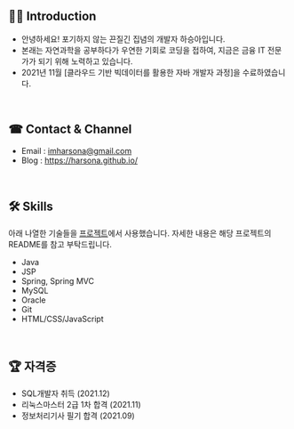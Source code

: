 <!-- ### Hi there 👋
**harsona/harsona** is a ✨ _special_ ✨ repository because its `README.md` (this file) appears on your GitHub profile.

Here are some ideas to get you started:

- 🔭 I’m currently working on ...
- 🌱 I’m currently learning ...
- 👯 I’m looking to collaborate on ...
- 🤔 I’m looking for help with ...
- 💬 Ask me about ...
- 📫 How to reach me: ...
- 😄 Pronouns: ...
- ⚡ Fun fact: ...
-->

## 💁‍♂️ Introduction
+ 안녕하세요! 포기하지 않는 끈질긴 집념의 개발자 하승아입니다.
+ 본래는 자연과학을 공부하다가 우연한 기회로 코딩을 접하여, 지금은 금융 IT 전문가가 되기 위해 노력하고 있습니다.
+ 2021년 11월 [클라우드 기반 빅데이터를 활용한 자바 개발자 과정]을 수료하였습니다.

<br>

## ☎ Contact & Channel
+ Email : <imharsona@gmail.com>
+ Blog : <https://harsona.github.io/>

<br>

## 🛠 Skills
아래 나열한 기술들을 [프로젝트](https://github.com/harsona?tab=repositories)에서 사용했습니다. 자세한 내용은 해당 프로젝트의 README를 참고 부탁드립니다.  

+ Java
+ JSP
+ Spring, Spring MVC
+ MySQL
+ Oracle
+ Git
+ HTML/CSS/JavaScript

<br>

## 🏆 자격증
+ SQL개발자 취득 (2021.12)
+ 리눅스마스터 2급 1차 합격 (2021.11)
+ 정보처리기사 필기 합격 (2021.09) 

